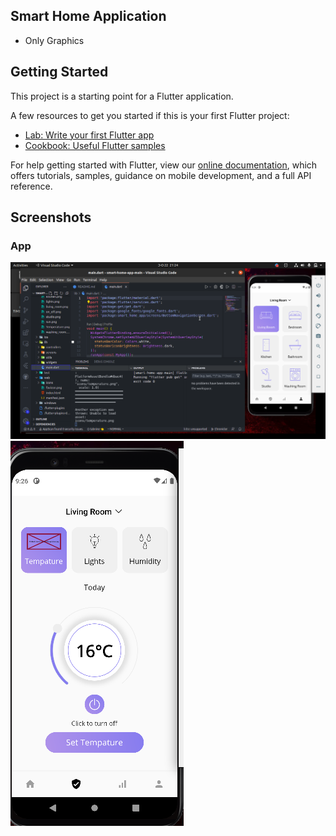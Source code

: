 ## Smart Home Application

 * Only Graphics


## Getting Started

This project is a starting point for a Flutter application.

A few resources to get you started if this is your first Flutter project:

- [Lab: Write your first Flutter app](https://flutter.dev/docs/get-started/codelab)
- [Cookbook: Useful Flutter samples](https://flutter.dev/docs/cookbook)

For help getting started with Flutter, view our
[online documentation](https://flutter.dev/docs), which offers tutorials,
samples, guidance on mobile development, and a full API reference.


## Screenshots

### App
![App](https://github.com/Joamofa1/SmartHomeApp/blob/main/Assets/first.png)
![App](https://github.com/Joamofa1/SmartHomeApp/blob/main/Assets/Screenshot%20from%202021-11-22%2021-26-01.png)
